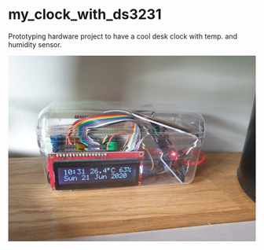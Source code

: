 # my_clock_with_ds3231

Prototyping hardware project to have a cool desk clock with temp. and humidity sensor.

<img width="964" alt="Foto of the device" src="https://github.com/macwis/my_clock_with_ds3231/blob/master/foto.jpg">

